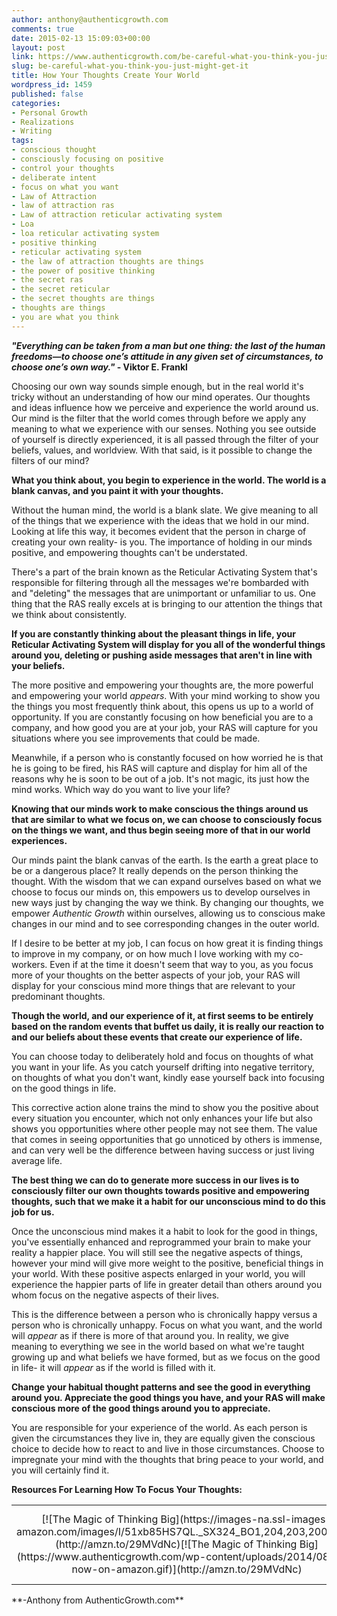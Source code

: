 ```yaml
---
author: anthony@authenticgrowth.com
comments: true
date: 2015-02-13 15:09:03+00:00
layout: post
link: https://www.authenticgrowth.com/be-careful-what-you-think-you-just-might-get-it/
slug: be-careful-what-you-think-you-just-might-get-it
title: How Your Thoughts Create Your World
wordpress_id: 1459
published: false
categories:
- Personal Growth
- Realizations
- Writing
tags:
- conscious thought
- consciously focusing on positive
- control your thoughts
- deliberate intent
- focus on what you want
- Law of Attraction
- law of attraction ras
- Law of attraction reticular activating system
- Loa
- loa reticular activating system
- positive thinking
- reticular activating system
- the law of attraction thoughts are things
- the power of positive thinking
- the secret ras
- the secret reticular
- the secret thoughts are things
- thoughts are things
- you are what you think
---
```


**_"Everything can be taken from a man but one thing: the last of the human freedoms—to choose one’s attitude in any given set of circumstances, to choose one’s own way."_ - Viktor E. Frankl**


Choosing our own way sounds simple enough, but in the real world it's tricky without an understanding of how our mind operates. Our thoughts and ideas influence how we perceive and experience the world around us. Our mind is the filter that the world comes through before we apply any meaning to what we experience with our senses. Nothing you see outside of yourself is directly experienced, it is all passed through the filter of your beliefs, values, and worldview. With that said, is it possible to change the filters of our mind?


**What you think about, you begin to experience in the world. The world is a blank canvas, and you paint it with your thoughts.**


Without the human mind, the world is a blank slate. We give meaning to all of the things that we experience with the ideas that we hold in our mind. Looking at life this way, it becomes evident that the person in charge of creating your own reality- is you. The importance of holding in our minds positive, and empowering thoughts can't be understated. 




There's a part of the brain known as the Reticular Activating System that's responsible for filtering through all the messages we're bombarded with and "deleting" the messages that are unimportant or unfamiliar to us. One thing that the RAS really excels at is bringing to our attention the things that we think about consistently.


**If you are constantly thinking about the pleasant things in life, your Reticular Activating System will display for you all of the wonderful things around you, deleting or pushing aside messages that aren't in line with your beliefs.**


The more positive and empowering your thoughts are, the more powerful and empowering your world _appears_. With your mind working to show you the things you most frequently think about, this opens us up to a world of opportunity. If you are constantly focusing on how beneficial you are to a company, and how good you are at your job, your RAS will capture for you situations where you see improvements that could be made. 




Meanwhile, if a person who is constantly focused on how worried he is that he is going to be fired, his RAS will capture and display for him all of the reasons why he is soon to be out of a job. It's not magic, its just how the mind works. Which way do you want to live your life?


**Knowing that our minds work to make conscious the things around us that are similar to what we focus on, we can choose to consciously focus on the things we want, and thus begin seeing more of that in our world experiences.**


Our minds paint the blank canvas of the earth. Is the earth a great place to be or a dangerous place? It really depends on the person thinking the thought. With the wisdom that we can expand ourselves based on what we choose to focus our minds on, this empowers us to develop ourselves in new ways just by changing the way we think. By changing our thoughts, we empower _Authentic Growth_ within ourselves, allowing us to conscious make changes in our mind and to see corresponding changes in the outer world. 




If I desire to be better at my job, I can focus on how great it is finding things to improve in my company, or on how much I love working with my co-workers. Even if at the time it doesn't seem that way to you, as you focus more of your thoughts on the better aspects of your job, your RAS will display for your conscious mind more things that are relevant to your predominant thoughts.


**Though the world, and our experience of it, at first seems to be entirely based on the random events that buffet us daily, it is really our reaction to and our beliefs about these events that create our experience of life.**<!-- more -->


You can choose today to deliberately hold and focus on thoughts of what you want in your life. As you catch yourself drifting into negative territory, on thoughts of what you don't want, kindly ease yourself back into focusing on the good things in life. 




This corrective action alone trains the mind to show you the positive about every situation you encounter, which not only enhances your life but also shows you opportunities where other people may not see them. The value that comes in seeing opportunities that go unnoticed by others is immense, and can very well be the difference between having success or just living average life.


**The best thing we can do to generate more success in our lives is to consciously filter our own thoughts towards positive and empowering thoughts, such that we make it a habit for our unconscious mind to do this job for us.**


Once the unconscious mind makes it a habit to look for the good in things, you've essentially enhanced and reprogrammed your brain to make your reality a happier place. You will still see the negative aspects of things, however your mind will give more weight to the positive, beneficial things in your world. With these positive aspects enlarged in your world, you will experience the happier parts of life in greater detail than others around you whom focus on the negative aspects of their lives. 




This is the difference between a person who is chronically happy versus a person who is chronically unhappy. Focus on what you want, and the world will _appear_ as if there is more of that around you. In reality, we give meaning to everything we see in the world based on what we're taught growing up and what beliefs we have formed, but as we focus on the good in life- it will _appear_ as if the world is filled with it.


**Change your habitual thought patterns and see the good in everything around you. Appreciate the good things you have, and your RAS will make conscious more of the good things around you to appreciate.**


You are responsible for your experience of the world. As each person is given the circumstances they live in, they are equally given the conscious choice to decide how to react to and live in those circumstances. Choose to impregnate your mind with the thoughts that bring peace to your world, and you will certainly find it.


**Resources For Learning How To Focus Your Thoughts:**
<table >
<tbody >
<tr align="center" >

<td >[![The Magic of Thinking Big](https://images-na.ssl-images-amazon.com/images/I/51xb85HS7QL._SX324_BO1,204,203,200_.jpg)](http://amzn.to/29MVdNc)[![The Magic of Thinking Big](https://www.authenticgrowth.com/wp-content/uploads/2014/08/buy-now-on-amazon.gif)](http://amzn.to/29MVdNc)
</td>

<td >[![The Master Key System](https://images-na.ssl-images-amazon.com/images/I/51bYXxkvQAL._SX331_BO1,204,203,200_.jpg)](http://amzn.to/2akY8N8)[![The Master Key System](https://www.authenticgrowth.com/wp-content/uploads/2014/08/buy-now-on-amazon.gif)](http://amzn.to/2akY8N8)
</td>

<td >[![You Can Heal Your Life](https://images-na.ssl-images-amazon.com/images/I/51ukwsncsSL._SX308_BO1,204,203,200_.jpg)](http://amzn.to/29Mzd30)[![You Can Heal Your Life](https://www.authenticgrowth.com/wp-content/uploads/2014/08/buy-now-on-amazon.gif)](http://amzn.to/29Mzd30)
</td>
</tr>
</tbody>
</table>
**-Anthony from AuthenticGrowth.com**



